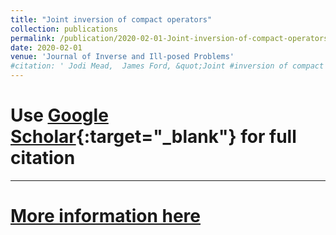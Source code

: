 ```yaml
---
title: "Joint inversion of compact operators"
collection: publications
permalink: /publication/2020-02-01-Joint-inversion-of-compact-operators
date: 2020-02-01
venue: 'Journal of Inverse and Ill-posed Problems'
#citation: ' Jodi Mead,  James Ford, &quot;Joint #inversion of compact operators.&quot; Journal of #Inverse and Ill-posed Problems, 2020.'
---
```

# Use [Google Scholar](https://scholar.google.com/scholar?q=Joint+inversion+of+compact+operators){:target="_blank"} for full citation
---
# [More information here](https://jodimead.github.io/files/joint_compact.pdf)
